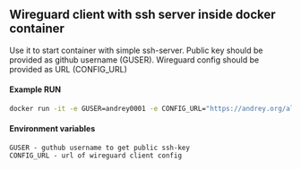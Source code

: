 ## Wireguard client with ssh server inside docker container

Use it to start container with simple ssh-server. Public key should be provided as github username (GUSER). Wireguard config should be provided as URL (CONFIG_URL)

#### Example RUN
```bash
docker run -it -e GUSER=andrey0001 -e CONFIG_URL="https://andrey.org/alpine-test-wireguard-config.conf" --cap-add NET_ADMIN --name wg-ssh --hostname wg-ssh -d reg.andrey.org/wireguard-client-with-ssh
```

#### Environment variables
```
GUSER - guthub username to get public ssh-key 
CONFIG_URL - url of wireguard client config 
```
